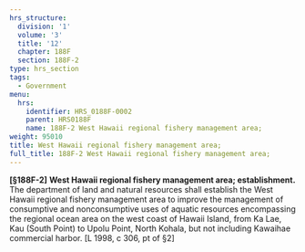```yaml
---
hrs_structure:
  division: '1'
  volume: '3'
  title: '12'
  chapter: 188F
  section: 188F-2
type: hrs_section
tags:
  - Government
menu:
  hrs:
    identifier: HRS_0188F-0002
    parent: HRS0188F
    name: 188F-2 West Hawaii regional fishery management area;
weight: 95010
title: West Hawaii regional fishery management area;
full_title: 188F-2 West Hawaii regional fishery management area;
---
```

**[§188F-2]** **West Hawaii regional fishery management area; establishment.** The department of land and natural resources shall establish the West Hawaii regional fishery management area to improve the management of consumptive and nonconsumptive uses of aquatic resources encompassing the regional ocean area on the west coast of Hawaii Island, from Ka Lae, Kau (South Point) to Upolu Point, North Kohala, but not including Kawaihae commercial harbor. [L 1998, c 306, pt of §2]